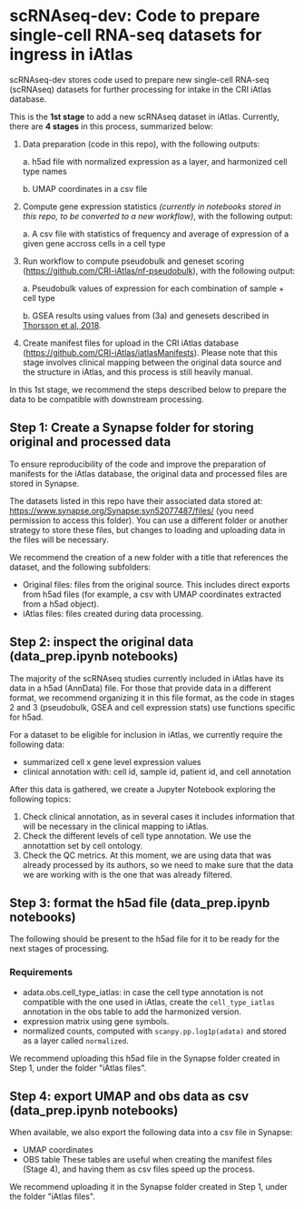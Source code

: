 # scRNAseq-dev: Code to prepare single-cell RNA-seq datasets for ingress in iAtlas

scRNAseq-dev stores code used to prepare new single-cell RNA-seq (scRNAseq) datasets for further processing for intake in the CRI iAtlas database.

This is the **1st stage** to add a new scRNAseq dataset in iAtlas. Currently, there are **4 stages** in this process, summarized below: 
1. Data preparation (code in this repo), with the following outputs:

    a. h5ad file with normalized expression as a layer, and harmonized cell type names

    b. UMAP coordinates in a csv file

2. Compute gene expression statistics *(currently in notebooks stored in this repo, to be converted to a new workflow)*, with the following output:

    a. A csv file with statistics of frequency and average of expression of a given gene accross cells in a cell type

3. Run workflow to compute pseudobulk and geneset scoring (https://github.com/CRI-iAtlas/nf-pseudobulk), with the following output:

    a. Pseudobulk values of expression for each combination of sample + cell type

    b. GSEA results using values from (3a) and genesets described in [Thorsson et al, 2018](https://gdc.cancer.gov/about-data/publications/panimmune).

4. Create manifest files for upload in the CRI iAtlas database (https://github.com/CRI-iAtlas/iatlasManifests). Please note that this stage involves clinical mapping between the original data source and the structure in iAtlas, and this process is still heavily manual.


In this 1st stage, we recommend the steps described below to prepare the data to be compatible with downstream processing.

## Step 1: Create a Synapse folder for storing original and processed data

To ensure reproducibility of the code and improve the preparation of manifests for the iAtlas database, the original data and processed files are stored in Synapse.

The datasets listed in this repo have their associated data stored at: https://www.synapse.org/Synapse:syn52077487/files/ (you need permission to access this folder). You can use a different folder or another strategy to store these files, but changes to loading and uploading data in the files will be necessary.

We recommend the creation of a new folder with a title that references the dataset, and the following subfolders:
- Original files: files from the original source. This includes direct exports from h5ad files (for example, a csv with UMAP coordinates extracted from a h5ad object).
- iAtlas files: files created during data processing.


## Step 2: inspect the original data (data_prep.ipynb notebooks)

The majority of the scRNAseq studies currently included in iAtlas have its data in a h5ad (AnnData) file. For those that provide data in a different format, we recommend organizing it in this file format, as the code in stages 2 and 3 (pseudobulk, GSEA and cell expression stats) use functions specific for h5ad.

For a dataset to be eligible for inclusion in iAtlas, we currently require the following data:
- summarized cell x gene level expression values
- clinical annotation with: cell id, sample id, patient id, and cell annotation

After this data is gathered, we create a Jupyter Notebook exploring the following topics:
1. Check clinical annotation, as in several cases it includes information that will be necessary in the clinical mapping to iAtlas.
2. Check the different levels of cell type annotation. We use the annotattion set by cell ontology.
3. Check the QC metrics. At this moment, we are using data that was already processed by its authors, so we need to make sure that the data we are working with is the one that was already filtered. 

## Step 3: format the h5ad file (data_prep.ipynb notebooks)

The following should be present to the h5ad file for it to be ready for the next stages of processing.

### Requirements
- adata.obs.cell_type_iatlas: in case the cell type annotation is not compatible with the one used in iAtlas, create the `cell_type_iatlas` annotation in the obs table to add the harmonized version.
- expression matrix using gene symbols.
- normalized counts, computed with `scanpy.pp.log1p(adata)` and stored as a layer called `normalized`.

We recommend uploading this h5ad file in the Synapse folder created in Step 1, under the folder "iAtlas files".

## Step 4: export UMAP and obs data as csv (data_prep.ipynb notebooks)

When available, we also export the following data into a csv file in Synapse:
- UMAP coordinates
- OBS table
These tables are useful when creating the manifest files (Stage 4), and having them as csv files speed up the process.

We recommend uploading it in the Synapse folder created in Step 1, under the folder "iAtlas files".